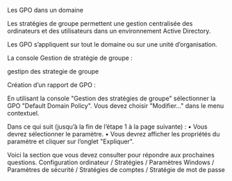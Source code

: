Les GPO dans un domaine

Les stratégies de groupe permettent une gestion centralisée des ordinateurs et des utilisateurs dans un environnement Active Directory.

Les GPO s’appliquent sur tout le domaine ou sur une unité d’organisation. 

La console Gestion de stratégie de groupe :

gestipn des strategie de groupe 



Création d’un rapport de GPO :

En utilisant la console "Gestion des stratégies de groupe" sélectionner la GPO "Default Domain Policy". Vous devez choisir "Modifier…" dans le menu contextuel.

Dans ce qui suit (jusqu’à la fin de l’étape 1 à la page suivante) :
•	Vous devrez sélectionner le paramètre.
•	Vous devrez afficher les propriétés du paramètre et cliquer sur l’onglet "Expliquer".

Voici la section que vous devez consulter pour répondre aux prochaines questions.
Configuration ordinateur / Stratégies / Paramètres Windows / Paramètres de sécurité / Stratégies de comptes /
Stratégie de mot de passe
